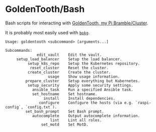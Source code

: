 # GoldenTooth/Bash

Bash scripts for interacting with [GoldenTooth, my Pi Bramble/Cluster](https://github.com/goldentooth/).

It is probably most easily used with [`bpkg`](https://github.com/bpkg/bpkg).

```
Usage: goldentooth <subcommand> [arguments...]

Subcommands:
              edit_vault    Edit the vault.
     setup_load_balancer    Setup the load balancer.
          setup_k8s_repo    Setup the Kubernetes repository.
           reset_cluster    Reset the cluster.
          create_cluster    Create the cluster.
                   usage    Show usage information.
         prepare_cluster    Setup everything but Kubernetes.
          setup_security    Apply some security settings.
            ansible_task    Run a specified Ansible task.
            set_hostname    Set hostname.
                 install    Install dependencies.
               configure    Configure the hosts (via e.g. `raspi-config`, `config.txt`).
         set_bash_prompt    Set Bash prompt.
            autocomplete    Output autocomplete information.
                    lint    Lint all roles.
                set_motd    Set MotD.
```